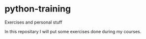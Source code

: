 # python-training
Exercises and personal stuff

In this repositary I will put some exercises done during my courses.
